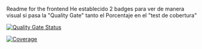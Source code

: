 Readme for the frontend
He establecido 2 badges para ver de manera visual si pasa la "Quality Gate" tanto el Porcentaje en el "test de cobertura"

[![Quality Gate Status](https://sonarcloud.io/api/project_badges/measure?project=pablif_React-app&metric=alert_status)](https://sonarcloud.io/summary/new_code?id=pablif_React-app)

[![Coverage](https://sonarcloud.io/api/project_badges/measure?project=pablif_React-app&metric=coverage)](https://sonarcloud.io/summary/new_code?id=pablif_React-app)
